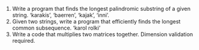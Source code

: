 1. Write a program that finds the longest palindromic substring of a given string. ‘karakis’, ‘baerren’, ‘kajak’, ‘inni’.
2. Given two strings, write a program that efficiently finds the longest common subsequence. ‘karol rolki’
3. Write a code that multiplies two matrices together. Dimension validation required.
